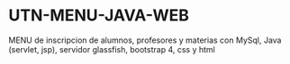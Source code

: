 # UTN-MENU-JAVA-WEB
MENU de inscripcion de alumnos, profesores y materias con MySql, Java (servlet, jsp), servidor glassfish, bootstrap 4, css y html

